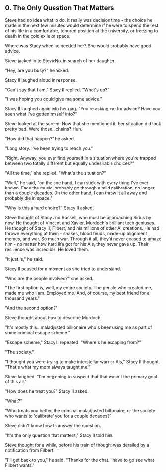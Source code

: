 ## 0. The Only Question That Matters

Steve had no idea what to do. It really was decision time - the choice he made in the next few minutes would determine if he were to spend the rest of his life in a comfortable, tenured position at the university, or freezing to death in the cold exile of space.

Where was Stacy when he needed her? She would probably have good advice.

Steve jacked in to StevieNix in search of her daughter.

"Hey, are you busy?" he asked.

Stacy II laughed aloud in response. 

"Can't say that I am," Stacy II replied. "What's up?"

"I was hoping you could give me some advice."

Stacy II laughed again into her gag. "You're asking me for advice? Have you seen what I've gotten myself into?"

Steve looked at the screen. Now that she mentioned it, her situation did look pretty bad. Were those...chains? Huh.

"How did that happen?" he asked.

"Long story. I've been trying to reach you."

"Right. Anyway, you ever find yourself in a situation where you're trapped between two totally different but equally undesirable choices?"

"All the time," she replied. "What's the situation?"

"Well," he said, "on the one hand, I can stick with every thing I've ever known. Face the music, probably go through a mild calibration, no longer than a couple decades. On the other hand, I can throw it all away and probably die in space."

"Why is this a hard choice?" Stacy II asked.

Steve thought of Stacy and Russell, who must be approaching Sirius by now. He thought of Vincent and Xavier, Murdoch's brilliant tech geniuses. He thought of Stacy II, Filbert, and his millions of other AI creations. He had thrown everything at them - snakes, blood feuds, made-up alignment memes, and war. So much war. Through it all, they'd never ceased to amaze him - no matter how hard life got for his AIs, they never gave up. Their resilience was incredible. He loved them.

"It just is," he said.

Stacy II paused for a moment as she tried to understand.

"Who are the people involved?" she asked.

"The first option is, well, my entire society. The people who created me, made me who I am. Employed me. And, of course, my best friend for a thousand years."

"And the second option?"

Steve thought about how to describe Murdoch.

"It's mostly this...maladjusted billionaire who's been using me as part of some criminal escape scheme."

"Escape scheme," Stacy II repeated. "Where's he escaping from?"

"The society."

"I thought you were trying to make interstellar warrior AIs," Stacy II thought. "That's what my mom always taught me."

Steve laughed. "I'm beginning to suspect that that wasn't the primary goal of this all."

"How does he treat you?" Stacy II asked.

"What?"

"Who treats you better, the criminal maladjusted billionaire, or the society who wants to 'calibrate' you for a couple decades?"

Steve didn't know how to answer the question.

"It's the only question that matters," Stacy II told him.

Steve thought for a while, before his train of thought was derailed by a notification from Filbert.

"I'll get back to you," he said. "Thanks for the chat. I have to go see what Filbert wants."
